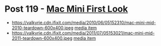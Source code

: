 # Post 119 - [Mac Mini First Look](https://www.ifixit.com/News/119/mac-mini-first-look)

- https://valkyrie.cdn.ifixit.com/media/2010/06/05152310/mac-mini-mid-2010-teardown-600x400.jpeg [media item](media-28541.md)
- https://valkyrie.cdn.ifixit.com/media/2011/07/05153021/mac-mini-mid-2011-teardown-600x400.jpeg [media item](media-28452.md)
